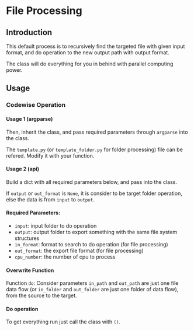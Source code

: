 # File Processing
## Introduction
This default process is to recursively find the targeted file with given input format, and do operation to the new output path with output format.

The class will do everything for you in behind with parallel computing power.
## Usage
### Codewise Operation
#### Usage 1 (argparse)
Then, inherit the class, and pass required parameters through `argparse` into the class.

The `template.py` (or `template_folder.py` for folder processing) file can be refered. Modify it with your function.
#### Usage 2 (api)
Build a dict with all required parameters below, and pass into the class.

If `output` or `out_format` is `None`, it is consider to be target folder operation, else the data is from `input` to `output`.
#### Required Parameters:
* `input`: input folder to do operation
* `output`: output folder to export something with the same file system structures
* `in_format`: format to search to do operation (for file processing)
* `out_format`: the export file format (for file processing)
* `cpu_number`: the number of cpu to process
#### Overwrite Function
Function `do`:
Consider parameters `in_path` and `out_path` are just one file data flow (or `in_folder` and `out_folder` are just one folder of data flow), from the source to the target.
#### Do operation
To get everything run just call the class with `()`.

